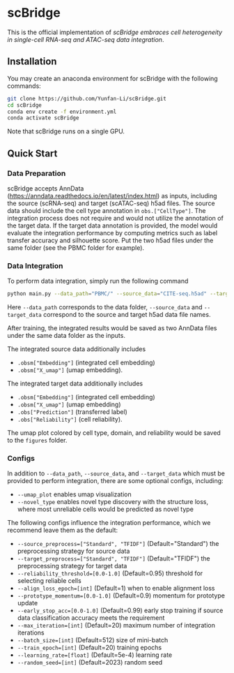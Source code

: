 # scBridge
This is the official implementation of *scBridge embraces cell heterogeneity in single-cell RNA-seq and ATAC-seq data integration*.

## Installation
You may create an anaconda environment for scBridge with the following commands:
```bash
git clone https://github.com/Yunfan-Li/scBridge.git
cd scBridge
conda env create -f environment.yml
conda activate scBridge
```
Note that scBridge runs on a single GPU.

## Quick Start
### Data Preparation
scBridge accepts AnnData (https://anndata.readthedocs.io/en/latest/index.html) as inputs, including the source (scRNA-seq) and target (scATAC-seq) h5ad files. The source data should include the cell type annotation in `obs.["CellType"]`. The integration process does not require and would not utilize the annotation of the target data. If the target data annotation is provided, the model would evaluate the integration performance by computing metrics such as label transfer accuracy and silhouette score. Put the two h5ad files under the same folder (see the PBMC folder for example).

### Data Integration
To perform data integration, simply run the following command
```bash
python main.py --data_path="PBMC/" --source_data="CITE-seq.h5ad" --target_data="ASAP-seq.h5ad" --umap_plot
```
Here `--data_path` corresponds to the data folder, `--source_data` and `--target_data` correspond to the source and target h5ad data file names.

After training, the integrated results would be saved as two AnnData files under the same data folder as the inputs.

The integrated source data additionally includes
- `.obsm["Embedding"]` (integrated cell embedding)
- `.obsm["X_umap"]` (umap embedding).

The integrated target data additionally includes
- `.obsm["Embedding"]` (integrated cell embedding)
- `.obsm["X_umap"]` (umap embedding)
- `.obs["Prediction"]` (transferred label)
- `.obs["Reliability"]` (cell reliability).

The umap plot colored by cell type, domain, and reliability would be saved to the `figures` folder.

### Configs
In addition to `--data_path`, `--source_data`, and `--target_data` which must be provided to perform integration, there are some optional configs, including:
- `--umap_plot` enables umap visualization
- `--novel_type` enables novel type discovery with the structure loss, where most unreliable cells would be predicted as novel type

The following configs influence the integration performance, which we recommend leave them as the default:
- `--source_preprocess=["Standard", "TFIDF"]` (Default="Standard") the preprocessing strategy for source data
- `--target_preprocess=["Standard", "TFIDF"]` (Default="TFIDF") the preprocessing strategy for target data
- `--reliability_threshold=[0.0-1.0]` (Default=0.95) threshold for selecting reliable cells
- `--align_loss_epoch=[int]` (Default=1) when to enable alignment loss
- `--prototype_momentum=[0.0-1.0]` (Default=0.9) momentum for prototype update
- `--early_stop_acc=[0.0-1.0]` (Default=0.99) early stop training if source data classification accuracy meets the requirement
- `--max_iteration=[int]` (Default=20) maximum number of integration iterations
- `--batch_size=[int]` (Default=512) size of mini-batch
- `--train_epoch=[int]` (Default=20) training epochs
- `--learning_rate=[float]` (Default=5e-4) learning rate
- `--random_seed=[int]` (Default=2023) random seed
